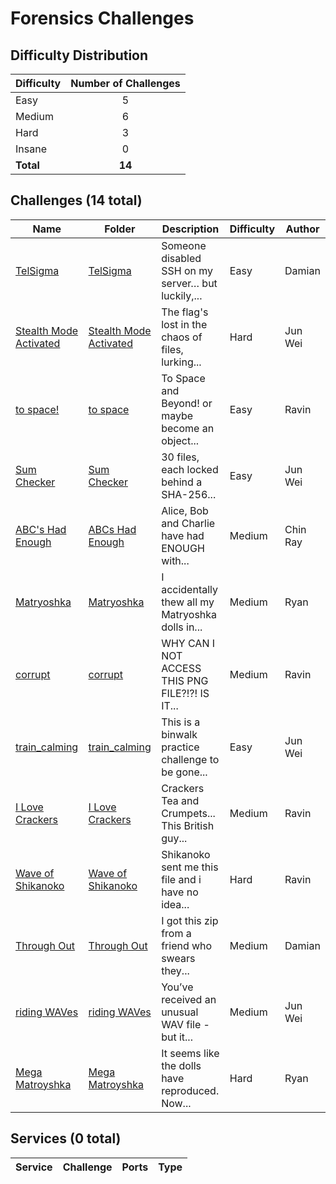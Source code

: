 # Forensics Challenges

## Difficulty Distribution
| Difficulty | Number of Challenges |
|------------|:--------------------:|
| Easy | 5 |
| Medium | 6 |
| Hard | 3 |
| Insane | 0 |
| **Total** | **14** |

## Challenges (14 total)
| Name | Folder | Description | Difficulty | Author |
|------|--------|-------------|------------|--------|
| [TelSigma](<./TelSigma>) | [TelSigma](<./TelSigma>) | Someone disabled SSH on my server… but luckily,... | Easy | Damian |
| [Stealth Mode Activated](<./Stealth Mode Activated>) | [Stealth Mode Activated](<./Stealth Mode Activated>) | The flag's lost in the chaos of files, lurking... | Hard | Jun Wei |
| [to space!](<./to space>) | [to space](<./to space>) | To Space and Beyond! or maybe become an object... | Easy | Ravin |
| [Sum Checker](<./Sum Checker>) | [Sum Checker](<./Sum Checker>) | 30 files, each locked behind a SHA-256... | Easy | Jun Wei |
| [ABC's Had Enough](<./ABCs Had Enough>) | [ABCs Had Enough](<./ABCs Had Enough>) | Alice, Bob and Charlie have had ENOUGH with... | Medium | Chin Ray |
| [Matryoshka](<./Matryoshka>) | [Matryoshka](<./Matryoshka>) | I accidentally thew all my Matryoshka dolls in... | Medium | Ryan |
| [corrupt](<./corrupt>) | [corrupt](<./corrupt>) | WHY CAN I NOT ACCESS THIS PNG FILE?!?! IS IT... | Medium | Ravin |
| [train_calming](<./train_calming>) | [train_calming](<./train_calming>) | This is a binwalk practice challenge to be gone... | Easy | Jun Wei |
| [I Love Crackers](<./I Love Crackers>) | [I Love Crackers](<./I Love Crackers>) | Crackers Tea and Crumpets... This British guy... | Medium | Ravin |
| [Wave of Shikanoko](<./Wave of Shikanoko>) | [Wave of Shikanoko](<./Wave of Shikanoko>) | Shikanoko sent me this file and i have no idea... | Hard | Ravin |
| [Through Out](<./Through Out>) | [Through Out](<./Through Out>) | I got this zip from a friend who swears they... | Medium | Damian |
| [riding WAVes](<./riding WAVes>) | [riding WAVes](<./riding WAVes>) | You’ve received an unusual WAV file - but it... | Medium | Jun Wei |
| [Mega Matroyshka](<./Mega Matroyshka>) | [Mega Matroyshka](<./Mega Matroyshka>) | It seems like the dolls have reproduced. Now... | Hard | Ryan |

## Services (0 total)
| Service | Challenge | Ports | Type |
|---------|-----------|-------|------|


